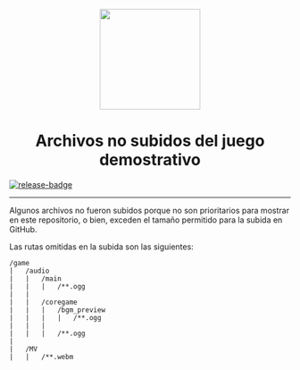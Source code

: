 <!-- Shields -->
[release]: https://github.com/CharlieFuu69/RenPy_RhythmBeats/releases
[release-badge]: https://img.shields.io/github/v/release/CharlieFuu69/RenPy_RhythmBeats?style=for-the-badge&logo=github

<p align="center">
  <img width="180" height="180" src="https://user-images.githubusercontent.com/77955772/235035814-790e9d30-7aa3-41f5-b5ad-4b112cf89716.png">
</p>

<h1 align = "center"> Archivos no subidos del juego demostrativo </h1>

<!-- Versión actual -->
[![release-badge]][release]

---

Algunos archivos no fueron subidos porque no son prioritarios para mostrar en este repositorio, o bien, exceden el tamaño permitido para la subida en GitHub.

Las rutas omitidas en la subida son las siguientes:
```
/game
|   /audio
|   |   /main
|   |   |   /**.ogg
|   |   
|   |   /coregame
|   |   |   /bgm_preview
|   |   |   |   /**.ogg
|   |   |   
|   |   |   /**.ogg
|
|   /MV
|   |   /**.webm
```
